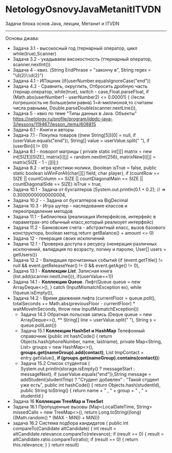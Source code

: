 # NetologyOsnovyJavaMetanitITVDN
Задачи блока основ Java, лекции, Метанит и ITVDN
***
Основы джава:
- Задача 3.1 - высокосный год (тернарный оператор, цикл while(true),Scanner)
- Задача 3.2 - укадываем високостность (ттернарный оператор, scanner.nextInt())
- Задача 4 - квиз. (String EndPhrase = "закончу в", String regex = "\\d{2}\\:\\d{2}")
- Задача 4.1 - ИПэшник (if(userNumber.equalsIgnoreCase("end")) 
- Задача 4.2 - Сравнить, округлить,  Отбросить дробную часть (тернар.оператор, while(true), switch - case,Float.parseFloat,  if (Math.abs(userNumber1 - userNumber2) <= 0.00001) { //если погрешность не больше(или равна) 1=й-миллионой,то считаем числа равными, Double.parseDouble(scanner.nextLine()),
- Задача 5 - квиз по теме "Типы данных в Java. Объекты" https://netology.ru/profile/program/jdpdc-java-3/lessons/119467/lesson_items/608815
- Задача 6.1 - Книги и авторы
- Задача 7.1 - Покупка товаров ((new String[5])[0] = null, if (userValue.equals("end")), String[] value = userValue.split(" "), if (userBin[i] != 0))
- Задача 8.1 - поворот матрицы ( private static int[][] matrix = new int[SIZE][SIZE], matrix[i][j] = random.nextInt(256),  matrixNew[i][j] = matrix[SIZE - 1 - j][i];)
- Задача 8.2 - игра крестики-нолики, (boolean isTrue = false,  public static boolean isWinForAll(char[][] field, char player),  if (countRow == SIZE || countColumn == SIZE || countDiagonalMain == SIZE || countDiagonalSide == SIZE)
                isTrue = true,
 - Задача 10.1    - Задача от бухгалтеров (System.out.println(0.1 + 0.2); // => 0.30000000000000004, 
 - Задача 10.2 -  - Задача от бухгалтеров на BigDecimal
 - Задача 10.3 - Игра шутер - наследование классов и переопределение методов
 - Задача 11.1 - Библиотека (реализация Интерфейсов, интерфейс в параметрах-это обычный класс,который реализует интерфейс)
- Задача 11.2 - Банковские счета - абстрактный класс, вызов базового конструктора, boolean метод return getBalance() + amount <= 0)
- Задача 12 - генерация своих исключений  
- Задача 12.1 - Проверка доступа к ресурсу (ненерация различных исключений, валидация по возрасту, логину и паролю, User[] users = getUsers())
- Задача 12.2 - Валидация прочитанных событий (if (event.getTitle() != null && event.getReleaseYear() != 0 && event.getAge() != 0),   
- Задача 13.1 - ***Коллекции List***. Записная книга (list.add(scanner.nextLine())), if(userValue==1))
- Задача 14.1 - **Коллекции Queue**. Лифт(Queue<Integer> queue = new ArrayDeque<>(),  } catch (InputMismatchException ex),  while (!queue.isEmpty()), 
- Задача 14.2 - Время движения лифта (currentFloor = queue.poll(), totalSeconds += Math.abs(previousFloor - currentFloor) * waitMoveInSeconds,  throw new InputMismatchException())
  - Задача 14.3  Обратная польская запись (Deque<String> queue = new ArrayDeque<>(), **  String[] line = userValue.split(" "),  String s = queue.pollLast())
  - Задача 15.1 **Коллекции HashSet и HashMap** Телефонный справочник (public int hashCode() {
        return Objects.hash(phoneNumber, name, lastname), private Map<String, List<Contact>> groups = new HashMap<>(), **groups.get(nameGroup).add(contact)**, List<Contact> tmpContact = entry.getValue(), **if (groups.get(nameGroup).contains(contact))**)
  - Задача 15.2 Список студентов (  System.out.println(storage.isEmpty() ? messageStart : messageNext),  if (userValue.equals("end")),String message = addStudent(studentTmp) ? "Студент добавлен" : "Такой студент уже есть",  public int hashCode() {
        return Objects.hash(studentId), public String toString() {
        return name + " , " + group + " , " + studentId )
 - Задача 16 **Коллекции TreeMap и TreeSet**
  - Задача 16.1 Пропущенные вызовы (Map<LocalDateTime, String> missedCalls = new TreeMap<>(), return Long.toString((long) ((Math.random() * (MAX - MiN)) + MiN)))
  - задача 16.2 Система подбора кандидатов ( public int compareTo(Candidate altCandidate) {
        int result = altCandidate.relevance.compareTo(relevance);
        if (result == 0) {
            result = altCandidate.ratio.compareTo(ratio);
            if (result == 0) {
                return this.relevance;
            }
        }
        return result)
